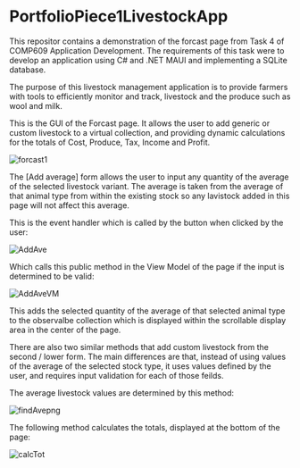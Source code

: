 # PortfolioPiece1LivestockApp

This repositor contains a demonstration of the forcast page from Task 4 of COMP609 Application Development.
The requirements of this task were to develop an application using C# and .NET MAUI and implementing a SQLite database.

The purpose of this livestock management application is to provide farmers with tools to efficiently monitor and track, 
livestock and the produce such as wool and milk.

This is the GUI of the Forcast page. It allows the user to add generic or custom livestock to a virtual collection, and 
providing dynamic calculations for the totals of Cost, Produce, Tax, Income and Profit.

![forcast1](https://github.com/c99999991/PortfolioPiece1LivestockApp/assets/142708292/acda3a4b-3a56-41a6-849c-d12f8bc2199a)

The [Add average] form allows the user to input any quantity of the average of the selected livestock variant.
The average is taken from the average of that animal type from within the existing stock so any lavistock added 
in this page will not affect this average.

This is the event handler which is called by the button when clicked by the user:

![AddAve](https://github.com/c99999991/PortfolioPiece1LivestockApp/assets/142708292/0b833716-d796-4072-a737-a443bf16c97d)

Which calls this public method in the View Model of the page if the input is determined to be valid:

![AddAveVM](https://github.com/c99999991/PortfolioPiece1LivestockApp/assets/142708292/1cceb5cf-7e00-4664-a73a-ab8ee9d62d85)

This adds the selected quantity of the average of that selected animal type to the observalbe collection which is displayed within 
the scrollable display area in the center of the page.

There are also two similar methods that add custom livestock from the second / lower form.
The main differences are that, instead of using values of the average of the selected stock type, it uses values defined by the user,
and requires input validation for each of those feilds.

The average livestock values are determined by this method:

![findAvepng](https://github.com/c99999991/PortfolioPiece1LivestockApp/assets/142708292/d9cb6ffd-7f4f-475a-950c-f7f4ff455b17)

The following method calculates the totals, displayed at the bottom of the page:

![calcTot](https://github.com/c99999991/PortfolioPiece1LivestockApp/assets/142708292/97e35bc3-05bd-4a51-aed3-21459a52c86b)


